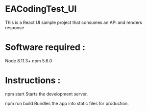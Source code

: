 # EACodingTest_UI
This is a React UI sample project that consumes an API and renders response

# Software required :
Node 8.11.3+
npm  5.6.0

# Instructions :
npm start
    Starts the development server.

  npm run build
    Bundles the app into static files for production.

